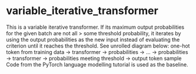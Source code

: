 # variable_iterative_transformer

This is a variable iterative transformer.
If its maximum output probabilities for the given batch are not all > some threshold probability,
it iterates by using the output probabilities as the new input instead of evaluating the
criterion until it reaches the threshold. See unrolled diagram below:
one-hot token from training data -> transformer -> probabilities -> ... -> 
probabilities -> transformer -> probabilities meeting threshold -> output token sample
Code from the PyTorch language modelling tutorial is used as the baseline.
